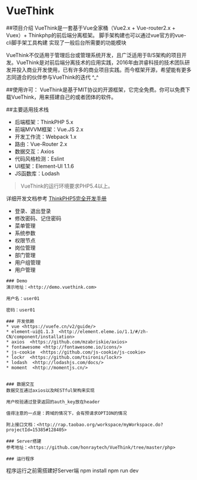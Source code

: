 VueThink
===============

##项目介绍
VueThink是一套基于Vue全家桶（Vue2.x + Vue-router2.x + Vuex）+ Thinkphp的前后端分离框架。
脚手架构建也可以通过vue官方的vue-cli脚手架工具构建
实现了一般后台所需要的功能模块

VueThink不仅适用于管理后台或管理系统开发，且广泛适用于B/S架构的项目开发。VueThink是对前后端分离技术的应用实践，2016年由洪睿科技的技术团队研发并投入商业开发使用，已有许多的商业项目实践。而今框架开源，希望能有更多志同道合的伙伴参与VueThink的迭代 ^_^

##使用许可：
VueThink是基于MIT协议的开源框架，它完全免费。你可以免费下载VueThink，用来搭建自己的或者团体的软件。

##主要适用技术栈
* 后端框架：ThinkPHP 5.x
* 前端MVVM框架：Vue.JS 2.x
* 开发工作流：Webpack 1.x
* 路由：Vue-Router 2.x
* 数据交互：Axios
* 代码风格检测：Eslint
* UI框架：Element-UI 1.1.6
* JS函数库：Lodash

> VueThink的运行环境要求PHP5.4以上。

详细开发文档参考 [ThinkPHP5完全开发手册](http://www.kancloud.cn/manual/thinkphp5)


* 登录、退出登录
* 修改密码、记住密码
* 菜单管理
* 系统参数
* 权限节点
* 岗位管理
* 部门管理
* 用户组管理
* 用户管理
```
### Demo
演示地址：<http://demo.vuethink.com>

用户名：user01

密码：user01

### 开发依赖
* vue <https://vuefe.cn/v2/guide/>
* element-ui@1.1.3  <http://element.eleme.io/1.1/#/zh-CN/component/installation>
* axios  <https://github.com/mzabriskie/axios>
* fontawesome <http://fontawesome.io/icons/>
* js-cookie  <https://github.com/js-cookie/js-cookie>
* lockr  <https://github.com/tsironis/lockr>
* lodash  <http://lodashjs.com/docs/>
* moment  <http://momentjs.cn/>


### 数据交互
数据交互通过axios以及RESTful架构来实现

用户校验通过登录返回的auth_key放在header

值得注意的一点是：跨域的情况下，会有预请求OPTION的情况

附上接口文档：<http://rap.taobao.org/workspace/myWorkspace.do?projectId=15385#128405>

### Server搭建
参考地址：<https://github.com/honraytech/VueThink/tree/master/php>

### 运行程序
```
程序运行之前需搭建好Server端
npm install
npm run dev
```

